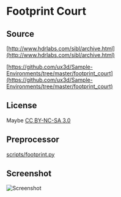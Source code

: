 # Footprint Court

## Source

[http://www.hdrlabs.com/sibl/archive.html](http://www.hdrlabs.com/sibl/archive.html)

[https://github.com/ux3d/Sample-Environments/tree/master/footprint_court](https://github.com/ux3d/Sample-Environments/tree/master/footprint_court)

## License

Maybe [CC BY-NC-SA 3.0](https://creativecommons.org/licenses/by-nc-sa/3.0/)

## Preprocessor

[scripts/footprint.py](../../../scripts/footprint.py)

## Screenshot

![Screenshot](screenshot.png)
